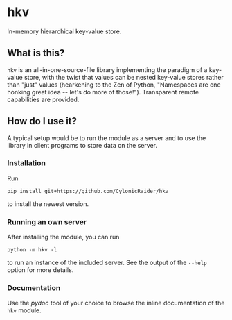 # hkv

In-memory hierarchical key-value store.

## What is this?

`hkv` is an all-in-one-source-file library implementing the paradigm of a
key-value store, with the twist that values can be nested key-value stores
rather than "just" values (hearkening to the Zen of Python, "Namespaces are
one honking great idea -- let's do more of those!"). Transparent remote
capabilities are provided.

## How do I use it?

A typical setup would be to run the module as a server and to use the library
in client programs to store data on the server.

### Installation

Run

    pip install git+https://github.com/CylonicRaider/hkv

to install the newest version.

### Running an own server

After installing the module, you can run

    python -m hkv -l

to run an instance of the included server. See the output of the `--help`
option for more details.

### Documentation

Use the *pydoc* tool of your choice to browse the inline documentation of the
`hkv` module.

